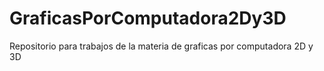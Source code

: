 # GraficasPorComputadora2Dy3D
Repositorio para trabajos de la materia de graficas por computadora 2D y 3D
